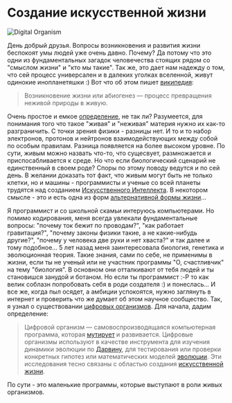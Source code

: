 # Создание искусственной жизни
![Digital Organism](https://dl.dropboxusercontent.com/u/45900723/jevo/ex-machina.jpg)

День добрый друзья. Вопросы возникновения и развития жизни беспокоят умы людей уже очень давно. Почему? Да потому что это одни из фундаментальных загадок человечества стоящих рядом со "смыслом жизни" и "кто мы такие". Так же, это дает нам надежду о том, что сей процесс универсален и в далеких уголках вселенной, живут одинокие инопланетяшки :) Вот что об этом пишет [википедия](https://ru.wikipedia.org/wiki/%D0%96%D0%B8%D0%B7%D0%BD%D1%8C):
> Возникновение жизни или абиогенез — процесс превращения неживой природы в живую.

Очень простое и емкое [определение](https://ru.wikipedia.org/wiki/%D0%96%D0%B8%D0%B7%D0%BD%D1%8C#.D0.9E.D0.BF.D1.80.D0.B5.D0.B4.D0.B5.D0.BB.D0.B5.D0.BD.D0.B8.D1.8F), не так ли? Разумеется, для понимания того что такое "живая" и "неживая" материя нужно их как-то разграничить. С точки зрения физики - разницы нет. И то и то набор электронов, протонов и нейтронов взаимодействующих между собой по особым правилам. Разница появляется на более высоком уровне. По сути, живым можно назвать что-то, что сущесвует, размножается и приспосабливается к среде.  Но что если биологический сценарий не единственный в своем роде? Споры по этому поводу ведутся и по сей день. В желании доказать тот факт, что живым могут быть не только клетки, но и машины - программисты и ученые со всей планеты трудятся над созданием [Искусственного Интеллекта](https://ru.wikipedia.org/wiki/%D0%98%D1%81%D0%BA%D1%83%D1%81%D1%81%D1%82%D0%B2%D0%B5%D0%BD%D0%BD%D1%8B%D0%B9_%D0%B8%D0%BD%D1%82%D0%B5%D0%BB%D0%BB%D0%B5%D0%BA%D1%82). В некотором смысле - это и есть одна из форм [альтернативной формы жизни](https://ru.wikipedia.org/wiki/%D0%98%D1%81%D0%BA%D1%83%D1%81%D1%81%D1%82%D0%B2%D0%B5%D0%BD%D0%BD%D0%B0%D1%8F_%D0%B6%D0%B8%D0%B7%D0%BD%D1%8C)...

Я программист и со школьной скамьи интеруюсь компьютерами. Но помимо кодирования, меня всегда увлекали фундаментальные вопросы: "почему ток бежит по проводам?", "как работает гравитация?", "почему законы физики такие, а не какие-нибудь другие?", "почему у человека две руки и нет хваста?" и так далее и тому подобное... 5 лет назад меня заинтересовала биология, генетика и эволюционная теория. Такие знания, сами по себе, не применимы в жизни, если ты не ученый или не участник программы "О, счастливчик" на тему "биология". В основном они отталкивают от тебя людей и ты становишся занудой и ботаном. Но если ты программист :-P то как велик соблазн попробовать себя в роди создателя :) и понеслась... И все же, когда пыл осядет, а амбиции успокоятся, нужно заглянуть в интернет и проверить что же думает об этом научное сообщество. Так, я узнал о существовании [цифровых организмов](https://ru.wikipedia.org/wiki/%D0%A6%D0%B8%D1%84%D1%80%D0%BE%D0%B2%D0%BE%D0%B9_%D0%BE%D1%80%D0%B3%D0%B0%D0%BD%D0%B8%D0%B7%D0%BC). Для начала, дадим определение:
> Цифровой организм — самовоспроизводящаяся компьютерная программа, которая [мутирует](https://ru.wikipedia.org/wiki/%D0%9C%D1%83%D1%82%D0%B0%D1%86%D0%B8%D1%8F) и развивается. Цифровые организмы используют в качестве инструмента для изучения динамики эволюции по [Дарвину](https://ru.wikipedia.org/wiki/%D0%94%D0%B0%D1%80%D0%B2%D0%B8%D0%BD,_%D0%A7%D0%B0%D1%80%D0%BB%D1%8C%D0%B7), для тестирования или проверки конкретных гипотез или математических моделей [эволюции](https://ru.wikipedia.org/wiki/%D0%AD%D0%B2%D0%BE%D0%BB%D1%8E%D1%86%D0%B8%D1%8F). Эти исследования тесно связаны с областью создания [искусственной жизни](https://ru.wikipedia.org/wiki/%D0%98%D1%81%D0%BA%D1%83%D1%81%D1%81%D1%82%D0%B2%D0%B5%D0%BD%D0%BD%D0%B0%D1%8F_%D0%B6%D0%B8%D0%B7%D0%BD%D1%8C).

По сути - это маленькие программы, которые выступают в роли живых организмов.